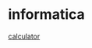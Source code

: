 # informatica
[calculator](https://htmlpreview.github.io/?https://github.com/Delamox/informatica/blob/main/calc/prompt.html)
